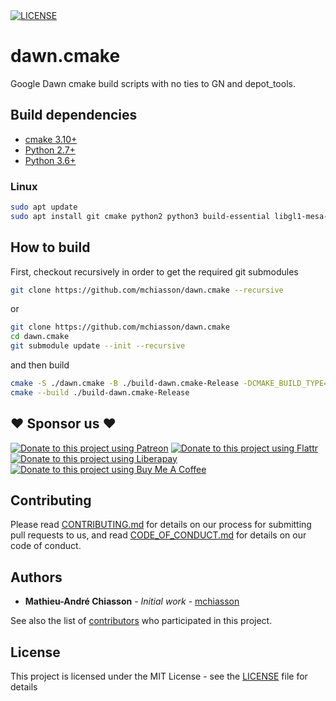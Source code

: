   <a href="https://opensource.org/licenses/MIT">
      <img src="https://img.shields.io/badge/License-MIT-0298c3.svg" alt="LICENSE"/>
  </a>

# dawn.cmake
Google Dawn cmake build scripts with no ties to GN and depot_tools.

## Build dependencies
-   [cmake 3.10+](https://cmake.org/)
-   [Python 2.7+](https://python.org/)
-   [Python 3.6+](https://python.org/)

### Linux
```sh
sudo apt update
sudo apt install git cmake python2 python3 build-essential libgl1-mesa-dev libgles2-mesa-dev libvulkan-dev mesa-common-dev
```

## How to build

First, checkout recursively in order to get the required git submodules
```sh
git clone https://github.com/mchiasson/dawn.cmake --recursive
```
or
```sh
git clone https://github.com/mchiasson/dawn.cmake
cd dawn.cmake
git submodule update --init --recursive
```

and then build
```sh
cmake -S ./dawn.cmake -B ./build-dawn.cmake-Release -DCMAKE_BUILD_TYPE=Release
cmake --build ./build-dawn.cmake-Release
```

## :heart: Sponsor us :heart:

[![Donate to this project using Patreon](https://img.shields.io/badge/Patreon-donate-yellow.svg)](https://www.patreon.com/mattchiasson)
[![Donate to this project using Flattr](https://img.shields.io/badge/Flattr-donate-yellow.svg)](https://flattr.com/@mattchiasson)
[![Donate to this project using Liberapay](https://img.shields.io/badge/Liberapay-donate-yellow.svg)](https://liberapay.com/MattChiasson/donate)
[![Donate to this project using Buy Me A Coffee](https://img.shields.io/badge/Buy%20Me%20A%20Coffee-donate-yellow.svg)](https://www.buymeacoffee.com/MYO5mfJhL)

## Contributing

Please read [CONTRIBUTING.md](CONTRIBUTING.md) for details on our process for submitting pull requests to us, and read [CODE_OF_CONDUCT.md](CODE_OF_CONDUCT.md) for details on our code of conduct.


## Authors

-   **Mathieu-André Chiasson** - *Initial work* - [mchiasson](https://github.com/mchiasson)

See also the list of [contributors](https://github.com/mchiasson/dawn.cmake/contributors) who participated in this project.

## License

This project is licensed under the MIT License - see the [LICENSE](LICENSE) file for details

